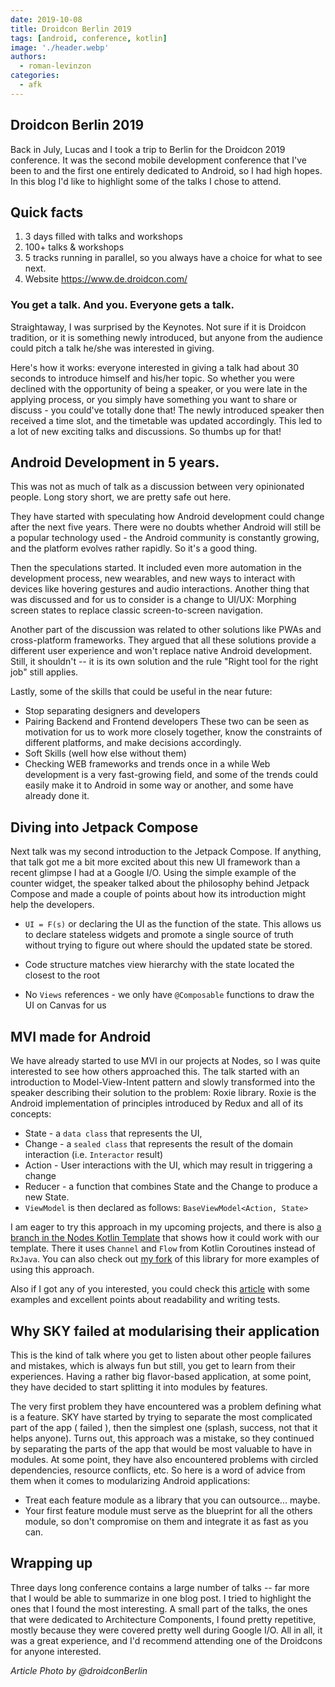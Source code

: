 ```yaml
---
date: 2019-10-08
title: Droidcon Berlin 2019
tags: [android, conference, kotlin]
image: './header.webp'
authors:
  - roman-levinzon
categories:
  - afk
---
```


## Droidcon Berlin 2019

Back in July, Lucas and I took a trip to Berlin for the Droidcon 2019 conference. It was the second mobile development conference that I've been to and the first one entirely dedicated to Android, so I had high hopes. In this blog I'd like to highlight some of the talks I chose to attend.

## Quick facts

1. 3 days filled with talks and workshops
2. 100+ talks & workshops
3. 5 tracks running in parallel, so you always have a choice for what to see next.
4. Website https://www.de.droidcon.com/

### You get a talk. And you. Everyone gets a talk.

Straightaway, I was surprised by the Keynotes. Not sure if it is Droidcon tradition, or it is something newly introduced, but anyone from the audience could pitch a talk he/she was interested in giving.

Here's how it works: everyone interested in giving a talk had about 30 seconds to introduce himself and his/her topic. So whether you were declined with the opportunity of being a speaker, or you were late in the applying process, or you simply have something you want to share or discuss - you could've totally done that! The newly introduced speaker then received a time slot, and the timetable was updated accordingly. This led to a lot of new exciting talks and discussions. So thumbs up for that!

## Android Development in 5 years.

This was not as much of talk as a discussion between very opinionated people. Long story short, we are pretty safe out here.

They have started with speculating how Android development could change after the next five years. There were no doubts whether Android will still be a popular technology used - the Android community is constantly growing, and the platform evolves rather rapidly. So it's a good thing.

Then the speculations started. It included even more automation in the development process, new wearables, and new ways to interact with devices like hovering gestures and audio interactions. Another thing that was discussed and for us to consider is a change to UI/UX: Morphing screen states to replace classic screen-to-screen navigation.

Another part of the discussion was related to other solutions like PWAs and cross-platform frameworks. They argued that all these solutions provide a different user experience and won't replace native Android development. Still, it shouldn't -- it is its own solution and the rule "Right tool for the right job" still applies.

Lastly, some of the skills that could be useful in the near future:

- Stop separating designers and developers
- Pairing Backend and Frontend developers
  These two can be seen as motivation for us to work more closely together, know the constraints of different platforms, and make decisions accordingly.
- Soft Skills (well how else without them)
- Checking WEB frameworks and trends once in a while
  Web development is a very fast-growing field, and some of the trends could easily make it to Android in some way or another, and some have already done it.

## Diving into Jetpack Compose

Next talk was my second introduction to the Jetpack Compose. If anything, that talk got me a bit more excited about this new UI framework than a recent glimpse I had at a Google I/O. Using the simple example of the counter widget, the speaker talked about the philosophy behind Jetpack Compose and made a couple of points about how its introduction might help the developers.

- `UI = F(s)` or declaring the UI as the function of the state. This allows us to declare stateless widgets and promote a single source of truth without trying to figure out where should the updated state be stored.

- Code structure matches view hierarchy with the state located the closest to the root

- No `Views` references - we only have `@Composable` functions to draw the UI on Canvas for us

## MVI made for Android

We have already started to use MVI in our projects at Nodes, so I was quite interested to see how others approached this. The talk started with an introduction to Model-View-Intent pattern and slowly transformed into the speaker describing their solution to the problem: Roxie library. Roxie is the Android implementation of principles introduced by Redux and all of its concepts:

- State - a `data class` that represents the UI,
- Change - a `sealed class` that represents the result of the domain interaction (i.e. `Interactor` result)
- Action - User interactions with the UI, which may result in triggering a change
- Reducer - a function that combines State and the Change to produce a new State.
- `ViewModel` is then declared as follows: `BaseViewModel<Action, State>`

I am eager to try this approach in my upcoming projects, and there is also [a branch in the Nodes Kotlin Template](https://github.com/nodes-android/kotlin-template/tree/feature/redux) that shows how it could work with our template. There it uses `Channel` and `Flow` from Kotlin Coroutines instead of `RxJava`. You can also check out [my fork](https://github.com/levinzonr/roxie) of this library for more examples of using this approach.

Also if I got any of you interested, you could check this [article](https://proandroiddev.com/unidirectional-data-flow-with-roxie-bec546c18598) with some examples and excellent points about readability and writing tests.

## Why SKY failed at modularising their application

This is the kind of talk where you get to listen about other people failures and mistakes, which is always fun but still, you get to learn from their experiences.
Having a rather big flavor-based application, at some point, they have decided to start splitting it into modules by features.

The very first problem they have encountered was a problem defining what is a feature. SKY have started by trying to separate the most complicated part of the app ( failed ), then the simplest one (splash, success, not that it helps anyone). Turns out, this approach was a mistake, so they continued by separating the parts of the app that would be most valuable to have in modules.
At some point, they have also encountered problems with circled dependencies, resource conflicts, etc. So here is a word of advice from them when it comes to modularizing Android applications:

- Treat each feature module as a library that you can outsource... maybe.
- Your first feature module must serve as the blueprint for all the others module, so don't compromise on them and integrate it as fast as you can.

## Wrapping up

Three days long conference contains a large number of talks -- far more that I would be able to summarize in one blog post. I tried to highlight the ones that I found the most interesting. A small part of the talks, the ones that were dedicated to Architecture Components, I found pretty repetitive, mostly because they were covered pretty well during Google I/O. All in all, it was a great experience, and I'd recommend attending one of the Droidcons for anyone interested.

_Article Photo by @droidconBerlin_
